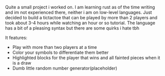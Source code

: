 Quite a small project i worked on. I am learning rust as of the time writing and im not experienced there, neither i am on low-level languages. Just decided to build a tictactoe that can be played by more than 2 players and took about 3-4 hours while watching an hour or so tutorial. The language has a bit of a pleasing syntax but there are some quirks i hate tbh

It features:
- Play with more than two players at a time
- Color your symbols to differentiate them better 
- Highlighted blocks for the player that wins and all fainted pieces when it is a draw
- Dumb little random number generator(placeholder)